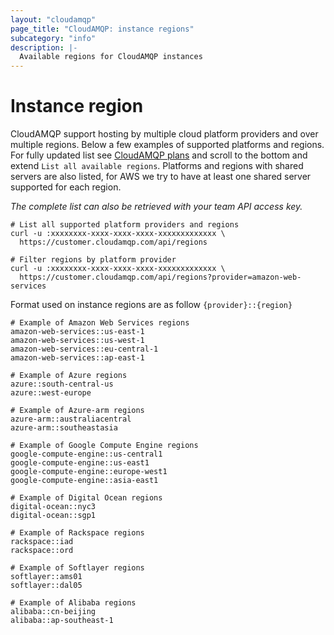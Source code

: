 ```yaml
---
layout: "cloudamqp"
page_title: "CloudAMQP: instance regions"
subcategory: "info"
description: |-
  Available regions for CloudAMQP instances
---
```


# Instance region

CloudAMQP support hosting by multiple cloud platform providers and over multiple regions. Below a few examples of supported platforms and regions. For fully updated list see [CloudAMQP plans](https://www.cloudamqp.com/plans.html) and scroll to the bottom and extend `List all available regions`. Platforms and regions with shared servers are also listed, for AWS we try to have at least one shared server supported for each region.

*The complete list can also be retrieved with your team API access key.*

```shell
# List all supported platform providers and regions
curl -u :xxxxxxxx-xxxx-xxxx-xxxx-xxxxxxxxxxxxx \
  https://customer.cloudamqp.com/api/regions

# Filter regions by platform provider
curl -u :xxxxxxxx-xxxx-xxxx-xxxx-xxxxxxxxxxxxx \
  https://customer.cloudamqp.com/api/regions?provider=amazon-web-services
```

Format used on instance regions are as follow `{provider}::{region}`

```hcl
# Example of Amazon Web Services regions
amazon-web-services::us-east-1
amazon-web-services::us-west-1
amazon-web-services::eu-central-1
amazon-web-services::ap-east-1

# Example of Azure regions
azure::south-central-us
azure::west-europe

# Example of Azure-arm regions
azure-arm::australiacentral
azure-arm::southeastasia

# Example of Google Compute Engine regions
google-compute-engine::us-central1
google-compute-engine::us-east1
google-compute-engine::europe-west1
google-compute-engine::asia-east1

# Example of Digital Ocean regions
digital-ocean::nyc3
digital-ocean::sgp1

# Example of Rackspace regions
rackspace::iad
rackspace::ord

# Example of Softlayer regions
softlayer::ams01
softlayer::dal05

# Example of Alibaba regions
alibaba::cn-beijing
alibaba::ap-southeast-1
```
